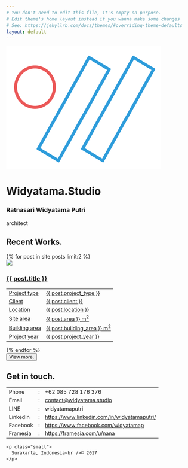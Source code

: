 ```yaml
---
# You don't need to edit this file, it's empty on purpose.
# Edit theme's home layout instead if you wanna make some changes
# See: https://jekyllrb.com/docs/themes/#overriding-theme-defaults
layout: default
---
```


<div id="container" class="shadow wrapper">
  <div class="content">
    <img class="big-logo" src="/assets/widyatama-studio-logo.png">
    <h1 class="title">Widyatama.Studio</h1>
    <h3 class="name">Ratnasari Widyatama Putri</h3>
    <div class="jobs monospace">architect</div>
  </div>
</div>

<div id="works">
  <div class="wrapper">
    <h2 class="anchor">Recent Works.</h2>
    {% for post in site.posts limit:2 %}
      <a href="{{ post.url }}">
        <div class="work shadow">
          <img class="work-cover" src="/images/{{ post.image-folder }}/{{ post.cover }}.jpg">
          <div class="work-content">
            <h3 class="work-title">{{ post.title }}</h3>
            <table class="monospace">
              <tr><td>Project type</td><td>{{ post.project_type }}</td></tr>
              <tr><td>Client</td><td>{{ post.client }}</td></tr>
              <tr><td>Location</td><td>{{ post.location }}</td></tr>
              <tr><td>Site area</td><td>{{ post.area }} m<sup>2</sup></td></tr>
              <tr><td>Building area</td><td>{{ post.building_area }} m<sup>2</sup></td></tr>
              <tr><td>Project year</td><td>{{ post.project_year }}</td></tr>
            </table>
          </div>
          <div class="clear"></div>
        </div>
      </a>
    {% endfor %}
  </div>
  <div class="post-btn-list">
    <a href='/works'>
      <button class="btn red shadow monospace">View more.</button>
    </a>
  </div>
</div>

<div id="contact">
  <div class="wrapper">
    <h2 class="anchor">Get in touch.</h2>
    <table class="monospace">
      <tr>
        <td>Phone</td>
        <td>:</td>
        <td>+62 085 728 176 376</td>
      </tr>
      <tr>
        <td>Email</td>
        <td>:</td>
        <td><a href="mailto:contact@widyatama.studio">contact@widyatama.studio</a></td>
      </tr>
      <tr>
        <td>LINE</td>
        <td>:</td>
        <td>widyatamaputri</td>
      </tr>
      <tr>
        <td>LinkedIn</td>
        <td>:</td>
        <td>
        <a href="https://www.linkedin.com/in/widyatamaputri/">https://www.linkedin.com/in/widyatamaputri/</a></td>
      </tr>
      <tr>
        <td>Facebook</td>
        <td>:</td>
        <td><a href="https://www.facebook.com/widyatamap">https://www.facebook.com/widyatamap</a></td>
      </tr>
      <tr>
        <td>Framesia</td>
        <td>:</td>
        <td><a href="https://framesia.com/u/nana">https://framesia.com/u/nana</a></td>
      </tr>
    </table>

    <p class="small">
      Surakarta, Indonesia<br />© 2017
    </p>
  </div>
</div>


<script src="https://soulwire.github.io/sketch.js/js/sketch.min.js"></script>
<script src="/assets/subdiv.js"></script>